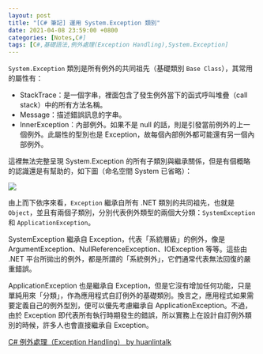 ```yaml
---
layout: post
title: "[C# 筆記] 運用 System.Exception 類別"
date: 2021-04-08 23:59:00 +0800
categories: [Notes,C#]
tags: [C#,基礎語法,例外處理(Exception Handling),System.Exception]
---
```



`System.Exception` 類別是所有例外的共同祖先（基礎類別 `Base Class`），其常用的屬性有：

- StackTrace：是一個字串，裡面包含了發生例外當下的函式呼叫堆疊（call stack）中的所有方法名稱。
- Message：描述錯誤訊息的字串。       
- InnerException：內部例外。如果不是 null 的話，則是引發當前例外的上一個例外。此屬性的型別也是 Exception，故每個內部例外都可能還有另一個內部例外。      


這裡無法完整呈現 System.Exception 的所有子類別與繼承關係，但是有個概略的認識還是有幫助的，如下圖（命名空間 System 已省略）：


[![](https://blogger.googleusercontent.com/img/b/R29vZ2xl/AVvXsEgu-XkZ55-SqjChbuYW3wzYaYJduE-yOHrrzk_g8bkVwajs-zRaRL-EptZrTCQ9ZtwXSwn1m0PEBxz-nLA5InY8EPW7yMKTO712oRyvCvlRmSJTeckYi9Rf-xibrxI9ewKv8mWih39KQNEaK2b-qHKbl25XT1vStw-tVqTTSwnfwM3OaI1aarLK_u54/w640-h542/exception-classdiagram.png)](https://blogger.googleusercontent.com/img/b/R29vZ2xl/AVvXsEgu-XkZ55-SqjChbuYW3wzYaYJduE-yOHrrzk_g8bkVwajs-zRaRL-EptZrTCQ9ZtwXSwn1m0PEBxz-nLA5InY8EPW7yMKTO712oRyvCvlRmSJTeckYi9Rf-xibrxI9ewKv8mWih39KQNEaK2b-qHKbl25XT1vStw-tVqTTSwnfwM3OaI1aarLK_u54/w640-h542/exception-classdiagram.png)



由上而下依序來看，`Exception` 繼承自所有 .NET 類別的共同祖先，也就是 `Object`，並且有兩個子類別，分別代表例外類型的兩個大分類：`SystemException` 和 `ApplicationException`。        

SystemException 繼承自 Exception，代表「系統層級」的例外，像是 ArgumentException、NullReferenceException、IOException 等等。這些由 .NET 平台所拋出的例外，都是所謂的「系統例外」，它們通常代表無法回復的嚴重錯誤。      

ApplicationException 也是繼承自 Exception，但是它沒有增加任何功能，只是單純用來「分類」，作為應用程式自訂例外的基礎類別。換言之，應用程式如果需要定義自己的例外型別，便可以優先考慮繼承自 ApplicationException。不過，由於 Exception 即代表所有執行時期發生的錯誤，所以實務上在設計自訂例外類別的時候，許多人也會直接繼承自 Exception。


[C# 例外處理（Exception Handling） by huanlintalk](https://www.huanlintalk.com/2022/09/csharp-exception-handling.html)     